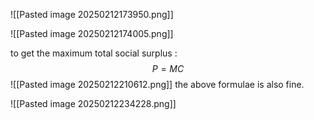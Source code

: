 ![[Pasted image 20250212173950.png]]

![[Pasted image 20250212174005.png]]

to get the maximum total social surplus : $$ P = MC $$ ![[Pasted image 20250212210612.png]]
the above formulae is also fine. 

![[Pasted image 20250212234228.png]]
